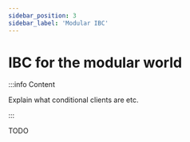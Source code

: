 ```yaml
---
sidebar_position: 3
sidebar_label: 'Modular IBC'
---
```


# IBC for the modular world

:::info Content

Explain what conditional clients are etc.

:::

TODO